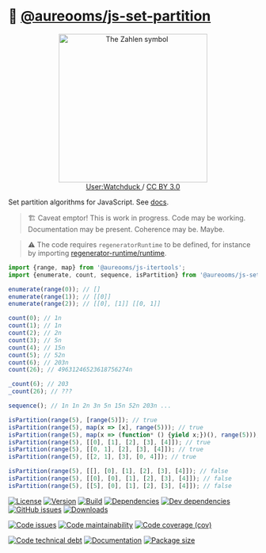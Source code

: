 :bento: [@aureooms/js-set-partition](https://aureooms.github.io/js-set-partition)
==

<p align="center">
<a href="https://en.wikipedia.org/wiki/File:Set_partitions_4;_Hasse;_circles.svg">
<img alt="The Zahlen symbol" src="https://upload.wikimedia.org/wikipedia/commons/3/32/Set_partitions_4%3B_Hasse%3B_circles.svg" width="300">
</a><br/>
<a href="https://commons.wikimedia.org/wiki/User:Watchduck">
User:Watchduck
</a>
/
<a href="https://creativecommons.org/licenses/by/3.0/deed.en">CC BY 3.0</a>
</p>

Set partition algorithms for JavaScript.
See [docs](https://aureooms.github.io/js-set-partition/index.html).

> :building_construction: Caveat emptor! This is work in progress. Code may be
> working. Documentation may be present. Coherence may be. Maybe.

> :warning: The code requires `regeneratorRuntime` to be defined, for instance by importing
> [regenerator-runtime/runtime](https://www.npmjs.com/package/regenerator-runtime).

```js
import {range, map} from '@aureooms/js-itertools';
import {enumerate, count, sequence, isPartition} from '@aureooms/js-set-partition';

enumerate(range(0)); // []
enumerate(range(1)); // [[0]]
enumerate(range(2)); // [[0], [1]] [[0, 1]]

count(0); // 1n
count(1); // 1n
count(2); // 2n
count(3); // 5n
count(4); // 15n
count(5); // 52n
count(6); // 203n
count(26); // 49631246523618756274n

_count(6); // 203
_count(26); // ???

sequence(); // 1n 1n 2n 3n 5n 15n 52n 203n ...

isPartition(range(5), [range(5)]); // true
isPartition(range(5), map(x => [x], range(5))); // true
isPartition(range(5), map(x => (function* () {yield x;})(), range(5))); // true
isPartition(range(5), [[0], [1], [2], [3], [4]]); // true
isPartition(range(5), [[0, 1], [2], [3], [4]]); // true
isPartition(range(5), [[2, 1], [3], [0, 4]]); // true

isPartition(range(5), [[], [0], [1], [2], [3], [4]]); // false
isPartition(range(5), [[0], [0], [1], [2], [3], [4]]); // false
isPartition(range(5), [[5], [0], [1], [2], [3], [4]]); // false
```

[![License](https://img.shields.io/github/license/aureooms/js-set-partition.svg)](https://raw.githubusercontent.com/aureooms/js-set-partition/main/LICENSE)
[![Version](https://img.shields.io/npm/v/@aureooms/js-set-partition.svg)](https://www.npmjs.org/package/@aureooms/js-set-partition)
[![Build](https://img.shields.io/travis/aureooms/js-set-partition/main.svg)](https://travis-ci.org/aureooms/js-set-partition/branches)
[![Dependencies](https://img.shields.io/david/aureooms/js-set-partition.svg)](https://david-dm.org/aureooms/js-set-partition)
[![Dev dependencies](https://img.shields.io/david/dev/aureooms/js-set-partition.svg)](https://david-dm.org/aureooms/js-set-partition?type=dev)
[![GitHub issues](https://img.shields.io/github/issues/aureooms/js-set-partition.svg)](https://github.com/aureooms/js-set-partition/issues)
[![Downloads](https://img.shields.io/npm/dm/@aureooms/js-set-partition.svg)](https://www.npmjs.org/package/@aureooms/js-set-partition)

[![Code issues](https://img.shields.io/codeclimate/issues/aureooms/js-set-partition.svg)](https://codeclimate.com/github/aureooms/js-set-partition/issues)
[![Code maintainability](https://img.shields.io/codeclimate/maintainability/aureooms/js-set-partition.svg)](https://codeclimate.com/github/aureooms/js-set-partition/trends/churn)
[![Code coverage (cov)](https://img.shields.io/codecov/c/gh/aureooms/js-set-partition/main.svg)](https://codecov.io/gh/aureooms/js-set-partition)
<!--[![Code coverage (alls)](https://img.shields.io/coveralls/github/aureooms/js-set-partition/main.svg)](https://coveralls.io/r/aureooms/js-set-partition)-->
<!--[![Code coverage (clim)](https://img.shields.io/codeclimate/coverage/aureooms/js-set-partition.svg)](https://codeclimate.com/github/aureooms/js-set-partition/trends/test_coverage_new_code)-->
[![Code technical debt](https://img.shields.io/codeclimate/tech-debt/aureooms/js-set-partition.svg)](https://codeclimate.com/github/aureooms/js-set-partition/trends/technical_debt)
[![Documentation](https://aureooms.github.io/js-set-partition/badge.svg)](https://aureooms.github.io/js-set-partition/source.html)
[![Package size](https://img.shields.io/bundlephobia/minzip/@aureooms/js-set-partition)](https://bundlephobia.com/result?p=@aureooms/js-set-partition)
